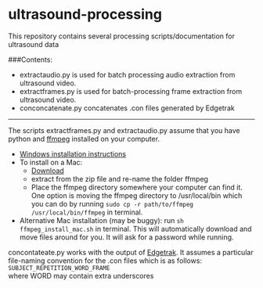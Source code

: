 ultrasound-processing
=====================

This repository contains several processing scripts/documentation for ultrasound data

###Contents:
* extractaudio.py is used for batch processing audio extraction from ultrasound video.
* extractframes.py is used for batch-processing frame extraction from ultrasound video.
* conconcatenate.py concatenates .con files generated by Edgetrak

------------------------------------------------------------------

The scripts extractframes.py and extractaudio.py assume that you have python and [ffmpeg](https://www.ffmpeg.org) installed on your computer.

* [Windows installation instructions](http://www.wikihow.com/Install-FFmpeg-on-Windows)
* To install on a Mac:
  - [Download](http://ffmpegmac.net/)
  - extract from the zip file and re-name the folder ffmpeg
  - Place the ffmpeg directory somewhere your computer can find it. One option is moving the ffmpeg directory to /usr/local/bin which you can do by running `sudo cp -r path/to/ffmpeg /usr/local/bin/ffmpeg` in terminal.
* Alternative Mac installation (may be buggy): run `sh ffmpeg_install_mac.sh` in terminal. This will automatically download and move files around for you. It will ask for a password while running.

concontateate.py works with the output of [Edgetrak](http://speech.umaryland.edu/edgetrak.html). It assumes a particular file-naming convention for the .con files which is as follows:  
`SUBJECT_REPETITION_WORD_FRAME`  
where WORD may contain extra underscores
